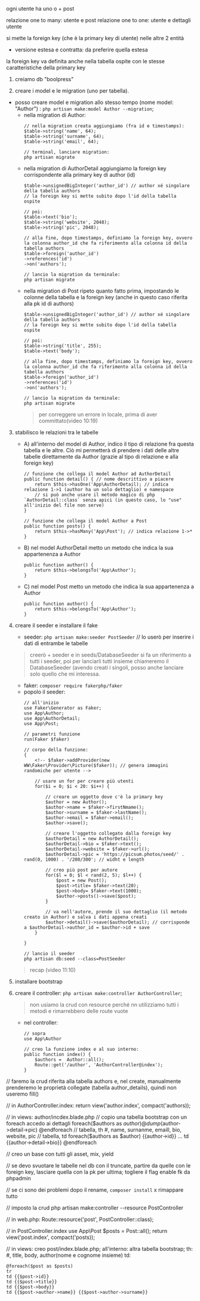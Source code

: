 ogni utente ha uno o + post

<!-- $table->caratterisctiche(use_id) -->
relazione one to many: utente e post
relazione one to one: utente e dettagli utente

si mette la foreign key (che è la primary key di utente) nelle altre 2 entità
- versione estesa e contratta: da preferire quella estesa

la foreign key va definita anche nella tabella ospite con le stesse caratteristiche della primary key

1. creiamo db "boolpress"

2. creare i model e le migration (uno per tabella).
- posso creare model e migration allo stesso tempo (nome model: "Author") : `php artisan make:model Author --migration`; 
    - nella migration di Author:
        ```
        // nella migration creata aggiungiamo (fra id e timestamps):
        $table->string('name', 64);
        $table->string('surname', 64);
        $table->string('email', 64);

        // terminal, lanciare migration: 
        php artisan migrate
        ```
    - nella migration di AuthorDetail aggiungiamo la foreign key corrispondente alla primary key di author (id)
        ```
        $table->unsignedBigInteger('author_id') // author xé singolare della tabella authors
        // la foreign key si mette subito dopo l'id della tabella ospite

        // poi:
        $table->text('bio');
        $table->string('website', 2048);
        $table->string('pic', 2048);

        // alla fine, dopo timestamps, definiamo la foreign key, ovvero la colonna author_id che fa riferimento alla colonna id della tabella authors
        $table->foreign('author_id') 
        ->references('id')
        ->on('authors');
        
        // lancio la migration da terminale: 
        php artisan migrate
        ```
    - nella migration di Post ripeto quanto fatto prima, impostando le colonne della tabella e la foreign key (anche in questo caso riferita alla pk id di authors)
        ```
        $table->unsignedBigInteger('author_id') // author xé singolare della tabella authors
        // la foreign key si mette subito dopo l'id della tabella ospite

        // poi:
        $table->string('title', 255);
        $table->text('body');

        // alla fine, dopo timestamps, definiamo la foreign key, ovvero la colonna author_id che fa riferimento alla colonna id della tabella authors
        $table->foreign('author_id') 
        ->references('id')
        ->on('authors');
        
        // lancio la migration da terminale: 
        php artisan migrate

        ```
        > per correggere un errore in locale, prima di aver committato(video 10:19)


3. stabilisco le relazioni tra le tabelle
    - A) all'interno del model di Author, indico il tipo di relazione fra questa tabella e le altre. Ciò mi permetterà di prendere i dati delle altre tabelle direttamente da Author (grazie al tipo di relazione e alla foreign key)
        ```
        // funzione che collega il model Author ad AuthorDetail
        public function detail() { // nome descrittivo a piacere
            return $this->hasOne('App\AuthorDetail); // indica relazione 1->1 (author ha un solo dettaglio) e namespace
            // si può anche usare il metodo magico di php `AuthorDetail::class` senza apici (in questo caso, lo "use" all'inizio del file non serve)
        }

        // funzione che collega il model Author a Post
        public function posts() {
            return $this->hasMany('App\Post'); // indica relazione 1->*
        }
        ```

    - B) nel model AuthorDetail metto un metodo che indica la sua appartenenza a Author
        ```
        public function author() {
            return $this->belongsTo('App\Author');
        }
        ```

    - C) nel model Post metto un metodo che indica la sua appartenenza a Author
        ```
        public function author() {
            return $this->belongsTo('App\Author');
        }
        ```

4. creare il seeder e installare il fake
    - seeder: `php artisan make:seeder PostSeeder` // lo userò per inserire i dati di entrambe le tabelle
    > creerò + seeder e in seeds/DatabaseSeeder si fa un riferimento a tutti i seeder, poi per lanciarli tutti insieme chiameremo il DatabaseSeeder (avendo creati i singoli, posso anche lanciare solo quello che mi interessa.

    - faker: `composer require fakerphp/faker`
    <!-- // installare generatore random di immagini composer require woodsandwalker/faker-picture -->
    - popolo il seeder:
        ```
        // all'inizio
        use Faker\Generator as Faker;
        use App\Author;
        use App\AuthorDetail;
        use App\Post;

        // parametri funzione
        run(Faker $faker)

        // corpo della funzione:
        {
            <!-- $faker->addProvider(new WW\Faker\Provider\Picture($faker)); // genera immagini randomiche per utente -->

            // usare un for per creare più utenti
            for($i = 0; $i < 20: $i++) {

                // creare un oggetto dove c'è la primary key
                $author = new Author();
                $author->name = $faker->firstNmame();
                $author->surname = $faker->lastName();
                $author->email = $faker->email();
                $author->save();

                // creare l'oggetto collegato dalla foreign key
                $authorDetail = new AuthorDetail();
                $authorDetail->bio = $faker->text();
                $authorDetail->website = $faker->url();
                $authorDetail->pic = 'https://picsum.photos/seed/' . rand(0, 1000) . '/200/300'; // widht e length
                
                // creo più post per autore
                for($l = 0; $l < rand(2, 5); $l++) {
                    $post = new Post();
                    $post->title= $faker->text(20);
                    $post->body= $faker->text(1000);
                    $author->posts()->save($post);
                }

                // va nell'autore, prende il suo dettaglio (il metodo creato in Author) e salva i dati appena creati
                $author->detail()->save($authorDetail); // corrisponde a $authorDetail->author_id = $author->id + save
            }
            
        }

        // lancio il seeder
        php artisan db:seed --class=PostSeeder
        ```

    > recap (video 11:10)

4. installare bootstrap

5. creare il controller: `php artisan make:controller AuthorController`;
    > non usiamo la crud con resource perché nn utilizziamo tutti i metodi e rimarrebbero delle route vuote
    - nel controller:
        ```
        // sopra
        use App\Author

        // creo la funzione index e al suo interno:
        public function index() {
            $authors =  Author::all();
            Route::get('/author', 'AuthorController@index');
        }
        ```

// faremo la crud riferita alla tabella authors e, nel create, manualmente prenderemo le proprietà collegate (tabella author_details), quindi non useremo fill()

// in AuthorController.index:
return view('author.index', compact('authors));

// in views: author/incdex.blade.php
// copio una tabella bootstrap
con un foreach accedo ai dettagli
foreach($authors as $author)
    @dump($author->detail->pic)
@endforeach
// tabella, th
#, name, surnanme, emaill, bio, website, pic
// tabella, td
foreach($authors as $author)
    <tr>
     <td>{{author->id}}
     ...
     td {{author->detail->bio}}
@endforeach

// creo un base con tutti gli asset, mix, yield





// se devo svuotare le tabelle nel db con il truncate, partire da quelle con le foreign key, lasciare quella con la pk per ultima; togliere il flag enable fk da phpadmin

// se ci sono dei problemi dopo il rename, `composer install` x rimappare tutto


// imposto la crud
php artisan make:controller --resource PostController

// in web.php:
Route::resource('post', PostController::class);

// in PostController.index
use App\Post
$posts = Post::all();
return view('post.index', compact('posts));

// in views: 
creo post/index.blade.php;
all'interno: altra tabella bootstrap;
th: #, title, body, author(nome e cognome insieme)
td: 
```
@foreach($post as $posts)
tr
td {{$post->id}}
td {{$post->title}}
td {{$post->body}}
td {{$post->author->name}} {{$post->author->surname}}
```